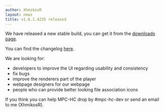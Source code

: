 ```yaml
---
author: XhmikosR
layout: news
title: v1.6.1.4235 released
---
```


We have released a new stable build, you can get it from the [downloads page](https://sourceforge.net/projects/mpc-hc/files/).

<!--more-->

You can find the changelog [here](https://sourceforge.net/projects/mpc-hc/files/MPC%20HomeCinema%20-%20Win32/MPC-HC%20v1.6.1.4235_32%20bits/README.txt/view).

We are looking for:

* developers to improve the UI regarding usability and consistency
* fix bugs
* improve the renderers part of the player
* webpage designers for our webpage
* people who can provide better looking file association icons

If you think you can help MPC-HC drop by #mpc-hc-dev or send an email to me (XhmikosR).
